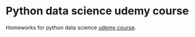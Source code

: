 # Python data science udemy course
Homeworks for python data science [udemy course](https://www.udemy.com/python-coding/).
